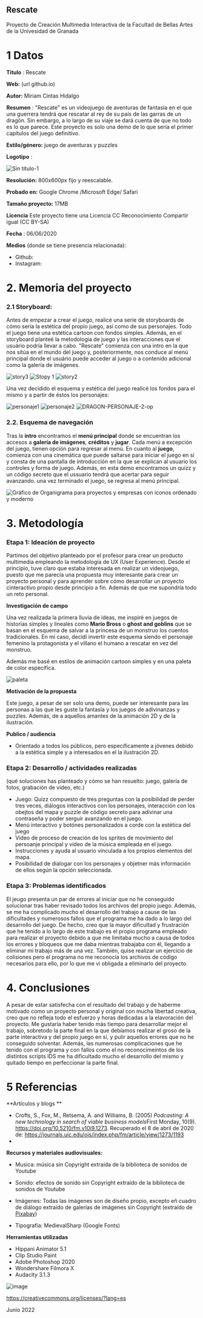 ## Rescate

Proyecto de Creación Multimedia Interactiva de la  Facultad de Bellas Artes de la Univesidad de Granada



# 1 Datos 



**Titulo** : Rescate

**Web:**   (url github.io)

**Autor:**  Miriam Cintas Hidalgo

**Resumen** : "Rescate" es un videojuego de aventuras de fantasía en el que una guerrera tendrá que rescatar al rey de su país de las garras de un dragón. Sin embargo, a lo largo de su viaje se dará cuenta de que no todo es lo que parece. Este proyecto es solo una demo de lo que sería el primer capítulos del juego definitivo.

**Estilo/género:**    juego de aventuras y puzzles

**Logotipo** : 

![Sin título-1](https://user-images.githubusercontent.com/106731799/172197629-97ef6154-6942-4cda-8892-01dea834cb11.png)

**Resolución:** 800x600px fijo y reescalable.

**Probado en:**   Google Chrome /Microsoft Edge/  Safari

**Tamaño proyecto:** 17MB 

**Licencia** Este proyecto tiene una Licencia CC Reconocimiento Compartir igual (CC BY-SA)

**Fecha** : 06/06/2020

**Medios** (donde se tiene presencia relacionada):

- Github:
- Instagram: 

# 2. Memoria del proyecto 

### 2.1 Storyboard: 
Antes de empezar a crear el juego, realicé una serie de storyboards de cómo sería la estética del propio juego, así como de sus personajes. Todo el juego tiene una estética cartoon con fondos simples. Además, en el storyboard planteé la metodologia de juego y las interacciones que el usuário podría llevar a cabo. "Rescate" comienza con una intro en la que nos sitúa en el mundo del juego y, posteriormente, nos conduce al menú principal donde el usuário puede acceder al juego o a contenido adicional como la galería de imágenes.

![story3](https://user-images.githubusercontent.com/106731799/172213845-a2c3cdda-a9a8-4230-86ce-c657d0a416a8.jpg)
![Stopy 1](https://user-images.githubusercontent.com/106731799/172213897-e7d8c6a9-fc83-4098-8174-5cac961bc6a3.jpg)
![story2](https://user-images.githubusercontent.com/106731799/172213910-76b00079-8a4a-4d50-8fa7-c65c3edf20f0.jpg)


Una vez decidido el esquema y estética del juego realicé los fondos para el mismo y a partir de éstos los personajes:

![personaje1](https://user-images.githubusercontent.com/106731799/172215235-78a6ff74-9485-4448-8801-d0ec575f10d8.jpg)
![personaje2](https://user-images.githubusercontent.com/106731799/172215242-4a57a916-4c8a-4a37-b7c1-a069055c82d3.jpg)
![DRAGON-PERSONAJE-2-op](https://user-images.githubusercontent.com/106731799/172215314-0fbc8dc6-4659-4887-8c75-77b13cfa167d.png)





### 2.2. Esquema de navegación 
Tras la **intro** encontramos el **menú principal** donde se encuentran los accesos a **galería de imágenes**, **créditos** y **jugar**. Cada menú a excepción del juego, tienen opción para regresar al menú. En cuanto al **juego**, comienza con una cinemática que puede saltarse para iniciar el juego en sí y consta de una pantalla de introducción en la que se explican al usuario los controles y forma de juego. Además, en esta demo encontramos un quizz y un código secreto que el ussuario tendrá que acertar para seguir avanzando. una vez terminado el juego, se regresa al menú principal.


![Gráfico de Organigrama para proyectos y empresas con iconos ordenado y moderno](https://user-images.githubusercontent.com/106731799/172219505-e394c722-a4b5-4059-950e-a79eceb71d1e.jpg)






# 3. Metodología





### Etapa 1: Ideación de proyecto

Partimos del objetivo planteado por el profesor para crear un producto multimedia empleando la metodología de UX (User Experience). Desde el principio, tuve claro que estaba interesada en realizar un videojuego, puesto que me parecía una propuesta muy interesante para crear un proyecto personal y para aprender sobre cómo desarrollar un proyecto cinteractivo propio desde principio a fin. Además de que me supondría todo un reto personal.

**Investigación de campo** 

Una vez realizada la primera lluvia de ideas, me inspiré en juegos de historias simples y lineales como **Mario Bross** o **ghost and goblins** que se basan en el esquema de salvar a la princesa de un monstruo los cuentos tradicionales. En mi caso, decidí invertir este esquema siendo el personaje femenino la protagonista y el villano el humano a rescatar en vez del monstruo.

Además me basé en estilos de animación cartoon simples y en una paleta de color específica.

![paleta](https://user-images.githubusercontent.com/106731799/172224389-098d8493-7d8b-4d7b-841d-933050831a19.jpg)



**Motivación de la propuesta** 

Este  juego, a pesar de ser solo una demo, puede ser interesante para las personas a las que les guste la fantasía y los juegos de adivinanzas y puzzles. Además, de a aquellos amantes de la animación 2D y de la ilustración.


**Publico / audiencia**

- Orientado a todos los públicos, pero especificamente a jóvenes debido a la estética simple y a interesados en el la ilustración 2D.





### Etapa 2: Desarrollo / actividades realizadas

(qué soluciones has planteado y cómo se han resuelto: juego, galería de fotos, grabación de video, etc.)

- Juego: Quizz compuesto de tres preguntas con la posibilidad de perder tres veces, diálogos interactivos con los personajes, interacción con los obejtos del mapa y puzzle de código secreto para adivinar una contraseña y poder serguir avanzando en el juego. 
- Menú interactivo y botónes personalizados a corde con la estética del juego
- Video de proceso de creación de los sprites de movimiento del persoanje principal y vídeo de la música empleada en el juego.
- Instrucciones y ayuda al usuario vinculada a los propios elementos del mapa.
- Posibilidad de dialogar con los personajes y objetner más información de ellos según la opción seleccionada.



### Etapa 3: Problemas identificados

El jeugo presenta un par de errores al iniciar que no he conseguido solucionar tras haber revisado todos los archivos del propio juego. Además, se me ha complicado mucho el desarrollo del trabajo a cause de las dificultades y numerosos fallos que el programa me ha dado a lo largo del desarrollo del juego. De hecho, creo que la mayor dificultad y frustración que he tenido a lo largo de este trabajo es el propio programa empleado para realizar el proyecto debido a que me limitaba mucho a causa de todos los errores y bloqueos que me daba mientras trabajaba con él, llegando a eliminar mi trabajo más de una vez. También, quise realizar un ejercicio de colisiones pero el programa no me reconocía los archivos de código necesarios para ello, por lo que me vi obligada a eliminarlo del proyecto.



# 4. Conclusiones 
A pesar de estar satisfecha con el resultado del trabajo y de haberme motivado como un proyecto personal y original con mucha libertad creativa, creo que no refleja todo el esfuerzo y horas dedicadas a la elavoración del proyecto. Me gustaría haber tenido más tiempo para desarrollar mejor el trabajo, sobretodo la parte final en la que debíamos realizar el groso de la parte interactiva y del propio juego en sí, y pulir aquellos errores que no he conseguido solventar. Además, las numerosas complicaciones que he tenido con el programa y con fallos como el no reconocimeintos de los distintos scripts IDS me ha dificultado mucho el desarrollo del mismo y quitado tiempo en perfeccionar la parte final.




# 5 Referencias 

**Artículos y blogs ** 

- Crofts, S., Fox, M., Retsema, A. and Williams, B. (2005) *Podcasting: A new technology in search of viable business models*First Monday, 10(9). https://doi.org/10.5210/fm.v10i9.1273. Recuperado el 8 de abril de 2020 de: https://journals.uic.edu/ojs/index.php/fm/article/view/1273/1193
- 

**Recursos y materiales audiovisuales:**

* Musica:  música sin Copyright extraída de la biblioteca de sonidos de Youtube
* Sonido: efectos de sonido sin Copyright extraído de la biblioteca de sonidos de Youtube
* Imágenes:  Todas las imágenes son de diseño propio, excepto eñ cuadro de diálogo extraido de galerías de imágenes sin Copyright (extraído de [Pixabay](https://pixabay.com/es/))

* Tipografía: MedievalSharp (Google Fonts)

**Herramientas utilizadas**

- Hippani Animator 5.1
- Clip Studio Paint
- Adobe Photoshop 2020
- Wondershare Filmora X
- Audacity 3.1.3



![image](https://user-images.githubusercontent.com/106731799/172225957-69c98d96-e139-4352-8cf1-013f98fa35f9.png)


https://creativecommons.org/licenses/?lang=es

Junio 2022
